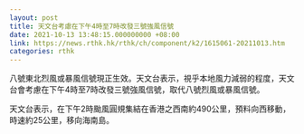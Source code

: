 ```yaml
---
layout: post
title: 天文台考慮在下午4時至7時改發三號強風信號
date: 2021-10-13 13:48:15.000000000 +08:00
link: https://news.rthk.hk/rthk/ch/component/k2/1615061-20211013.htm
categories: rthk
---
```


八號東北烈風或暴風信號現正生效。天文台表示，視乎本地風力減弱的程度，天文台會考慮在下午4時至7時改發三號強風信號，取代八號烈風或暴風信號。

天文台表示，在下午2時颱風圓規集結在香港之西南約490公里，預料向西移動，時速約25公里，移向海南島。

